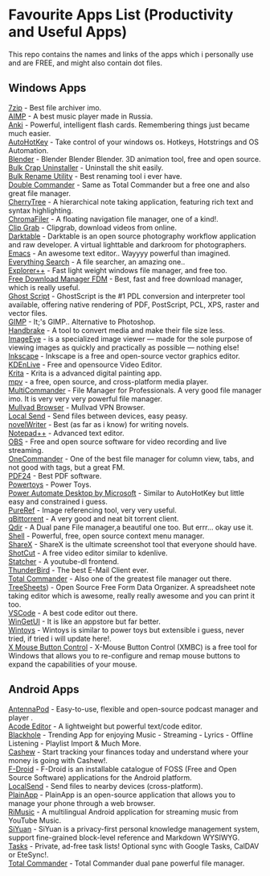 
# Favourite Apps List (Productivity and Useful Apps)
This repo contains the names and links of the apps which i personally use and are FREE, and might also contain dot files.


## Windows Apps
[7zip](https://www.7-zip.org/) - Best file archiver imo.
<br>
[AIMP](https://www.aimp.ru/) - A best music player made in Russia.
<br>
[Anki](https://apps.ankiweb.net/) - Powerful, intelligent flash cards.  Remembering things just became much easier.
<br>
[AutoHotKey](https://www.autohotkey.com/) - Take control of your windows os. Hotkeys, Hotstrings and OS Automation.
<br>
[Blender](https://www.blender.org/) - Blender Blender Blender. 3D animation tool, free and open source.
<br>
[Bulk Crap Uninstaller](https://www.bcuninstaller.com/) - Uninstall the shit easily.
<br>
[Bulk Rename Utility](https://www.bulkrenameutility.co.uk/Downloads/BRU_setup.exe) - Best renaming tool i ever have.
<br>
[Double Commander](https://doublecmd.sourceforge.io/) - Same as Total Commander but a free one and also great file manager.
<br>
[CherryTree](https://www.giuspen.net/cherrytree/) - A hierarchical note taking application, featuring rich text and syntax highlighting.
<br>
[ChromaFiler](https://github.com/vanjac/chromafiler) - A floating navigation file manager, one of a kind!.
<br>
[Clip Grab](https://clipgrab.org/faqs/howto-download-youtube-video) - Clipgrab, download videos from online.
<br>
[Darktable](https://www.darktable.org/) - Darktable is an open source photography workflow application and raw developer. A virtual lighttable and darkroom for photographers.
<br>
[Emacs](https://www.gnu.org/software/emacs/) - An awesome text editor.. Wayyyy powerful than imagined.
<br>
[Everything Search](https://www.voidtools.com/) - A file searcher, an amazing one..
<br>
[Explorer++](https://explorerplusplus.com/) - Fast light weight windows file manager, and free too.
<br>
[Free Download Manager FDM](https://www.freedownloadmanager.org/) - Best, fast and free download manager, which is really useful.
<br>
[Ghost Script](https://www.ghostscript.com/) - GhostScript is the #1 PDL conversion and interpreter tool available, offering native rendering of PDF, PostScript, PCL, XPS, raster and vector files.
<br>
[GIMP](https://www.gimp.org/) - It;'s GIMP.. Alternative to Photoshop.
<br>
[Handbrake](https://handbrake.fr/) - A tool to convert media and make their file size less. 
<br>
[ImageEye](https://www.fmjsoft.com/imageeye.html#main) - is a specialized image viewer — made for the sole purpose of viewing images as quickly and practically as possible — nothing else!
<br>
[Inkscape](https://inkscape.org/) - Inkscape is a free and open-source vector graphics editor.
<br>
[KDEnLive](https://kdenlive.org/en/) - Free and opensource Video Editor.
<br>
[Krita](https://krita.org/en/) - Krita is a advanced digital painting app.
<br>
[mpv](https://mpv.io/) - a free, open source, and cross-platform media player.
<br>
[MultiCommander](https://multicommander.com/) -  File Manager for Professionals. A very good file manager imo. It is very very very powerful file manager.
<br>
[Mullvad Browser](https://mullvad.net/en) - Mullvad VPN Browser.
<br>
[Local Send](https://localsend.org/) - Send files between devices, easy peasy.
<br>
[novelWriter](https://novelwriter.io/) - Best (as far as i know) for writing novels.
<br>
[Notepad++](https://notepad-plus-plus.org/downloads/) - Advanced text editor.
<br>
[OBS](https://obsproject.com/) - Free and open source software for video recording and live streaming.
<br>
[OneCommander](https://onecommander.com/) - One of the best file manager for column view, tabs, and not good with tags, but a great FM.
<br>
[PDF24](https://www.pdf24.org/en/) - Best PDF software.
<br>
[Powertoys](https://github.com/microsoft/PowerToys/releases/tag/v0.81.1) - Power Toys.
<br>
[Power Automate Desktop by Microsoft](https://www.microsoft.com/en-in/power-platform/products/power-automate) - Similar to AutoHotKey but little easy and constrained i guess.
<br>
[PureRef](https://www.pureref.com/download.php) - Image referencing tool, very very useful.
<br>
[qBittorrent](https://www.qbittorrent.org/) - A very good and neat bit torrent client.
<br>
[Qdir](https://doublecmd.sourceforge.io/) - A Dual pane File manager,a beautiful one too. But errr... okay use it.
<br>
[Shell](https://nilesoft.org/) - Powerful, free, open source context menu manager.
<br>
[ShareX](https://getsharex.com/) - ShareX is the ultimate screenshot tool that everyone should have.
<br>
[ShotCut](https://shotcut.org/) - A free video editor similar to kdenlive.
<br>
[Statcher](https://stacher.io/) - A youtube-dl frontend.
<br>
[ThunderBird](https://www.thunderbird.net/en-US/) - The best E-Mail Client ever.
<br>
[Total Commander](https://www.ghisler.com/) - Also one of the greatest file manager out there.
<br>
[TreeSheets](https://strlen.com/treesheets/)) - Open Source Free Form Data Organizer. A spreadsheet note taking editor which is awesome, really really awesome and you can print it too.
<br>
[VSCode](https://code.visualstudio.com/) - A best code editor out there.
<br>
[WinGetUI](https://github.com/marticliment/WingetUI) - It is like an appstore but far better.
<br>
[Wintoys](https://apps.microsoft.com/detail/9p8ltpgcbzxd?amp%3Bgl=US&hl=en-us&gl=IN) - Wintoys is similar to power toys but extensible i guess, never tried, if tried i will update here!.
<br>
[X Mouse Button Control](https://www.highrez.co.uk/downloads/xmousebuttoncontrol.htm) - X-Mouse Button Control (XMBC) is a free tool for Windows that allows you to re-configure and remap mouse buttons to expand the capabilities of your mouse.


## Android Apps
[AntennaPod](https://f-droid.org/en/packages/de.danoeh.antennapod/) - Easy-to-use, flexible and open-source podcast manager and player .
<br>
[Acode Editor](https://f-droid.org/en/packages/com.foxdebug.acode/) - A lightweight but powerful text/code editor.
<br>
[Blackhole](https://blackhole-apk.com/) - Trending App for enjoying Music - Streaming - Lyrics - Offline Listening - Playlist Import & Much More.
<br>
[Cashew](https://play.google.com/store/apps/details?id=com.budget.tracker_app) - Start tracking your finances today and understand where your money is going with Cashew!.
<br>
[F-Droid](https://f-droid.org/en/) - F-Droid is an installable catalogue of FOSS (Free and Open Source Software) applications for the Android platform.
<br>
[LocalSend](https://play.google.com/store/apps/details?id=org.localsend.localsend_app&hl=en) - Send files to nearby devices (cross-platform).
<br>
[PlainApp](https://f-droid.org/en/packages/com.ismartcoding.plain/) - PlainApp is an open-source application that allows you to manage your phone through a web browser.
<br>
[RiMusic](https://f-droid.org/en/packages/it.fast4x.rimusic/) - A multilingual Android application for streaming music from YouTube Music.
<br>
[SiYuan](https://play.google.com/store/apps/details?id=org.b3log.siyuan&hl=en&gl=US) - SiYuan is a privacy-first personal knowledge management system, support fine-grained block-level reference and Markdown WYSIWYG.
<br>
[Tasks](https://f-droid.org/en/packages/org.tasks/) - Private, ad-free task lists! Optional sync with Google Tasks, CalDAV or EteSync!.
<br>
[Total Commander](https://play.google.com/store/apps/details?id=com.ghisler.android.TotalCommander&hl=en) - Total Commander dual pane powerful file manager.
<br>
